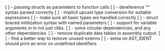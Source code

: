[ ] - passing structs as parameters to function calls
[ ] - dereference '*' syntax parsed correctly
[ ] - implicit upcast type conversion for suitable expressions
[ ] - make sure all basic types are handled correctly
[ ] - struct braced initilization syntax with named parameters
[ ] - support for variable arguments in in not just clibs.
[ ] - solve circular dependencies, and any other dependencies.
[ ] - remove duplicate data tables in assembly output.
[ ] - find a better way to remove unused externs
[ ] - sema on AST_IDENT should print an error on undefined identifiers
